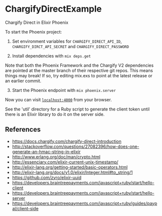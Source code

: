 # ChargifyDirectExample

Chargify Direct in Elixir Phoenix

To start the Phoenix project:

1. Set environment variables for `CHARGIFY_DIRECT_API_ID`, `CHARGIFY_DIRCT_API_SECRET` and `CHARGIFY_DIRECT_PASSWORD`

2. Install dependencies with `mix deps.get`

Note that both the Phoenix Framework and the Chargify V2 dependencies are pointed at the master branch of their respective git repos.  This means things may break!  If so, try editing mix.exs to point at the latest release or an earlier commit.

3. Start the Phoenix endpoint with `mix phoenix.server`

Now you can visit [`localhost:4000`](http://localhost:4000) from your browser.

See the 'util' directory for a Ruby script to generate the client token until there is an Elixir library to do it on the server side.

## References

  * https://docs.chargify.com/chargify-direct-introduction
  * http://stackoverflow.com/questions/27082396/how-does-one-generate-an-hmac-string-in-elixir
  * http://www.erlang.org/doc/man/crypto.html
  * http://essenciary.com/elixir-current-unix-timestamp/
  * http://elixir-lang.org/getting-started/basic-operators.html
  * http://elixir-lang.org/docs/v1.0/elixir/Integer.html#to_string/1
  * https://github.com/zyro/elixir-uuid
  * https://developers.braintreepayments.com/javascript+ruby/start/hello-client
  * https://developers.braintreepayments.com/javascript+ruby/start/hello-server
  * https://developers.braintreepayments.com/javascript+ruby/guides/paypal/client-side
